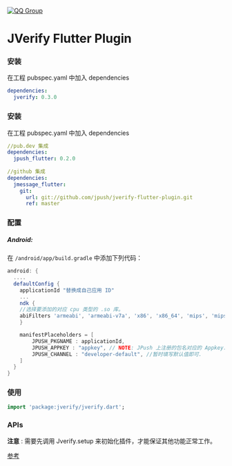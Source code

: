 [![QQ Group](https://img.shields.io/badge/QQ%20Group-862401307-red.svg)]()
# JVerify Flutter Plugin

### 安装

在工程 pubspec.yaml 中加入 dependencies

```yaml
dependencies:
  jverify: 0.3.0
```

### 安装

在工程 pubspec.yaml 中加入 dependencies

```yaml
//pub.dev 集成
dependencies:
  jpush_flutter: 0.2.0
  
//github 集成  
dependencies:
  jmessage_flutter:
    git:
      url: git://github.com/jpush/jverify-flutter-plugin.git
      ref: master
```
### 配置

##### Android:

在 `/android/app/build.gradle` 中添加下列代码：

```groovy
android: {
  ....
  defaultConfig {
    applicationId "替换成自己应用 ID"
    ...
    ndk {
	//选择要添加的对应 cpu 类型的 .so 库。
	abiFilters 'armeabi', 'armeabi-v7a', 'x86', 'x86_64', 'mips', 'mips64', 'arm64-v8a',        
    }

    manifestPlaceholders = [
        JPUSH_PKGNAME : applicationId,
        JPUSH_APPKEY : "appkey", // NOTE: JPush 上注册的包名对应的 Appkey.
        JPUSH_CHANNEL : "developer-default", //暂时填写默认值即可.
    ]
  }    
}
```

### 使用

```dart
import 'package:jverify/jverify.dart';
```

### APIs

**注意** : 需要先调用 Jverify.setup 来初始化插件，才能保证其他功能正常工作。

 [参考](./documents/APIs.md)

